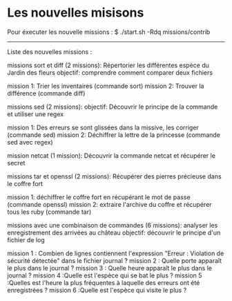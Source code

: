 Les nouvelles misisons
===========================================

Pour éxecuter les nouvelle missions :
$ ./start.sh -Rdq missions/contrib

---------------

Liste des nouvelles missions :

missions sort et diff (2 missions): 
Répertorier les différentes espèce du Jardin des fleurs
objectif: comprendre comment comparer deux fichiers

mission 1: Trier les inventaires (commande sort)
mission 2: Trouver la différence (commande diff)

missions sed (2 missions):
objectif: Découvrir le principe de la commande et utiliser une regex

mission 1: Des erreurs se sont glissées dans la missive, les corriger (commande sed)
mission 2: Déchiffrer la lettre de la princesse (commande sed avec regex)

mission netcat (1 mission): 
Découvrir la commande netcat et récupérer le secret

missions tar et openssl (2 missions): 
Récupérer des pierres précieuse dans le coffre fort 

mission 1: déchiffrer le coffre fort en récupérant le mot de passe (commande openssl)
mission 2: extraire l'archive du coffre et récupérer tous les ruby (commande tar)

missions avec une combinaison de commandes (6 missions): 
analyser les enregistrement des arrivées au château
objectif: découvrir le principe d'un fichier de log

mission 1 : Combien de lignes contiennent l'expression "Erreur : Violation de sécurité détectée" dans le fichier journal ?
mission 2 : Quelle porte apparaît le plus dans le journal ?
mission 3 : Quelle heure apparaît le plus dans le journal ?
mission 4 :Quelle est l'espèce qui se bat le plus ?
mission 5 :Quelles est l'heure la plus fréquentes à laquelle des erreurs ont été enregistrées ?
mission 6 :Quelle est l'espèce qui visite le plus ?